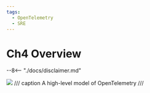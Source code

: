 ```yaml
---
tags:
  - OpenTelemetry
  - SRE
---
```


# Ch4 Overview

--8<-- "./docs/disclaimer.md"

![](https://learning.oreilly.com/api/v2/epubs/urn:orm:book:9781098147174/files/assets/leot_0301.png)
/// caption
A high-level model of OpenTelemetry
///
